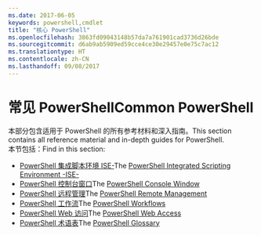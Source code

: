 ```yaml
---
ms.date: 2017-06-05
keywords: powershell,cmdlet
title: "核心 PowerShell"
ms.openlocfilehash: 3863fd09043148b57da7a761901cad3736d26bde
ms.sourcegitcommit: d6ab9ab5909ed59cce4ce30e29457e0e75c7ac12
ms.translationtype: HT
ms.contentlocale: zh-CN
ms.lasthandoff: 09/08/2017
---
```

# <a name="common-powershell"></a><span data-ttu-id="bcd35-103">常见 PowerShell</span><span class="sxs-lookup"><span data-stu-id="bcd35-103">Common PowerShell</span></span>
<span data-ttu-id="bcd35-104">本部分包含适用于 PowerShell 的所有参考材料和深入指南。</span><span class="sxs-lookup"><span data-stu-id="bcd35-104">This section contains all reference material and in-depth guides for PowerShell.</span></span>  
<span data-ttu-id="bcd35-105">本节包括：</span><span class="sxs-lookup"><span data-stu-id="bcd35-105">Find in this section:</span></span>
- <span data-ttu-id="bcd35-106">[PowerShell 集成脚本环境 ISE-](ise-guide.md)</span><span class="sxs-lookup"><span data-stu-id="bcd35-106">The [PowerShell Integrated Scripting Environment -ISE-](ise-guide.md)</span></span>
- <span data-ttu-id="bcd35-107">[PowerShell 控制台窗口](console-guide.md)</span><span class="sxs-lookup"><span data-stu-id="bcd35-107">The [PowerShell Console Window](console-guide.md)</span></span>
- <span data-ttu-id="bcd35-108">[PowerShell 远程管理](Running-Remote-Commands.md)</span><span class="sxs-lookup"><span data-stu-id="bcd35-108">The [PowerShell Remote Management](Running-Remote-Commands.md)</span></span>
- <span data-ttu-id="bcd35-109">[PowerShell 工作流](workflows-guide.md)</span><span class="sxs-lookup"><span data-stu-id="bcd35-109">The [PowerShell Workflows](workflows-guide.md)</span></span>
- <span data-ttu-id="bcd35-110">[PowerShell Web 访问](web-access.md)</span><span class="sxs-lookup"><span data-stu-id="bcd35-110">The [PowerShell Web Access](web-access.md)</span></span>
- <span data-ttu-id="bcd35-111">[PowerShell 术语表](../Windows-PowerShell-Glossary.md)</span><span class="sxs-lookup"><span data-stu-id="bcd35-111">The [PowerShell Glossary](../Windows-PowerShell-Glossary.md)</span></span>

